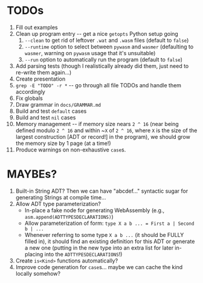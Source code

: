 # TODOs
1. Fill out examples
2. Clean up program entry -- get a nice `getopts` Python setup going
   1. `--clean` to get rid of leftover `.wat` and `.wasm` files (default to `false`)
   2. `--runtime` option to select between `pywasm` and `wasmer` (defaulting to `wasmer`, warning on `pywasm` usage that it's unsuitable)
   3. `--run` option to automatically run the program (default to `false`)
3. Add parsing tests (though I realistically already did them, just need to re-write them again...)
4. Create presentation
5. `grep -E "TODO" -r *` -- go through all file TODOs and handle them accordingly
6. Fix globals
7. Draw grammar in `docs/GRAMMAR.md`
8. Build and test `default` cases
9. Build and test `nil` cases
10. Memory management -- if memory size nears `2 ^ 16` (near being defined modulo `2 ^ 16` and within ~`X` of `2 ^ 16`, where `X` is the size of the largest construction [ADT or record!] in the program), we should grow the memory size by 1 page (at a time!)
11. Produce warnings on non-exhaustive `case`s.

# MAYBEs?
1. Built-in String ADT? Then we can have "abcdef..." syntactic sugar for generating Strings at compile time...
2. Allow ADT type parameterization?
    * In-place a fake node for generating WebAssembly (e.g., `asm.append(ADTTYPESDECLARATIONS)`)
    * Allow parameterization of form: `type X a b ... = First a | Second b | ... `
    * Whenever referring to some type `X a b ...` (it should be FULLY filled in), it should find an existing definition for this ADT or generate a new one (putting in the new type into an extra list for later in-placing into the `ADTTYPESDECLARATIONS`!)
3. Create `is<Kind>` functions automatically?
4. Improve code generation for `case`s... maybe we can cache the kind locally somehow?
